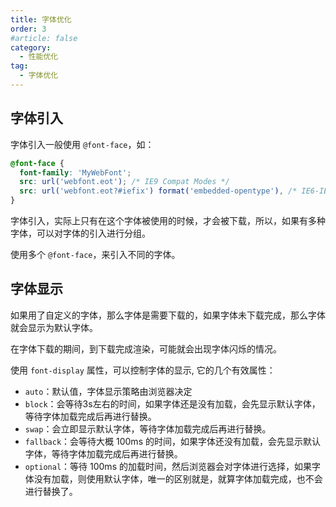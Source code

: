 ```yaml
---
title: 字体优化
order: 3
#article: false
category:
  - 性能优化
tag:
  - 字体优化
---
```


## 字体引入

字体引入一般使用 `@font-face`，如：

```css
@font-face {
  font-family: 'MyWebFont';
  src: url('webfont.eot'); /* IE9 Compat Modes */
  src: url('webfont.eot?#iefix') format('embedded-opentype'), /* IE6-IE8 */
}
```

字体引入，实际上只有在这个字体被使用的时候，才会被下载，所以，如果有多种字体，可以对字体的引入进行分组。

使用多个 `@font-face`，来引入不同的字体。

## 字体显示

如果用了自定义的字体，那么字体是需要下载的，如果字体未下载完成，那么字体就会显示为默认字体。

在字体下载的期间，到下载完成渲染，可能就会出现字体闪烁的情况。

使用 `font-display` 属性，可以控制字体的显示, 它的几个有效属性：

* `auto`：默认值，字体显示策略由浏览器决定
* `block`：会等待3s左右的时间，如果字体还是没有加载，会先显示默认字体，等待字体加载完成后再进行替换。
* `swap`：会立即显示默认字体，等待字体加载完成后再进行替换。
* `fallback`：会等待大概 100ms 的时间，如果字体还没有加载，会先显示默认字体，等待字体加载完成后再进行替换。
* `optional`：等待 100ms 的加载时间，然后浏览器会对字体进行选择，如果字体没有加载，则使用默认字体，唯一的区别就是，就算字体加载完成，也不会进行替换了。


